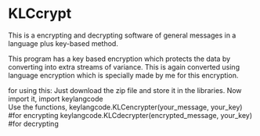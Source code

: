 # KLCcrypt
This is a  encrypting and decrypting software of general messages in a language plus key-based method. 


This program has a key based encryption which protects the data by converting into extra streams of variance.
This is again converted using language encryption which is specially made by me for this encryption.

for using this:
  Just download the zip file and store it in the libraries. Now import it,
            import keylangcode                  
  Use the functions,
            keylangcode.KLCencrypter(your_message, your_key)    #for encrypting
            keylangcode.KLCdecrypter(encrypted_message, your_key)     #for decrypting
            
            

